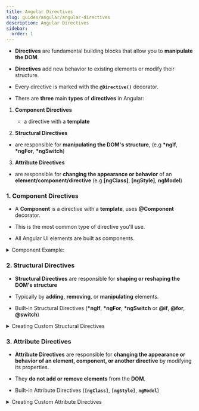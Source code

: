 ```yaml
---
title: Angular Directives
slug: guides/angular/angular-directives
description: Angular Directives
sidebar:
  order: 1
---
```


- **Directives** are fundamental building blocks that allow you to **manipulate the DOM**.

- **Directives** add new behavior to existing elements or modify their structure.

- Every directive is marked with the **`@Directive()`** decorator.

- There are **three** main **types** of **directives** in Angular:

1. **Component Directives**

   - a directive with a **template**

2. **Structural Directives**

- are responsible for **manipulating the DOM's structure**, (e.g **\*ngIf**, **\*ngFor**, **\*ngSwitch**)

3. **Attribute Directives**

- are responsible for **changing the appearance or behavior** of an **element/component/directive** (e.g **[ngClass]**, **[ngStyle]**, **ngModel**)

### 1\. Component Directives

- A **Component** is a directive with a **template**, uses **@Component** decorator.

- This is the most common type of directive you'll use.
- All Angular UI elements are built as components.

<details>
<summary>Component Example:</summary>

```typescript
import { Component } from "@angular/core";

@Component({
  selector: "app-user-card", // How you use it in HTML
  templateUrl: "./user-card.component.html", // Its dedicated template
  styleUrls: ["./user-card.component.css"],
})
export class UserCardComponent {
  // Component logic
  userName = "Jane Doe";
}

// Used in template as
<app-user-card></app-user-card>>
```

</details>

### 2\. Structural Directives

- **Structural Directives** are responsible for **shaping or reshaping the DOM's structure**

- Typically by **adding**, **removing**, or **manipulating** elements.

- Built-in Structural Directives (**\*ngIf**, **\*ngFor**, **\*ngSwitch** or **@if**, **@for**, **@switch**)

<details>
<summary>Creating Custom Structural Directives</summary>

You can create a custom structural directive to implement reusable structural logic. This involves injecting two key classes:

1.  **`TemplateRef`**: Represents the element's content that the directive is attached to (the element _without_ the directive's attribute).
2.  **`ViewContainerRef`**: Represents the "anchor" location where you can embed the template.

**Conceptual Process:**

1.  Get the template content (`TemplateRef`).
2.  Decide where in the DOM to render it (`ViewContainerRef`).
3.  Use methods like `viewContainer.createEmbeddedView(templateRef)` to show the element, or simply do nothing to hide/remove it.

**Example (Simplified `*ngUnless`):**
A custom directive that shows the element **unless** a condition is true (opposite of `*ngIf`).

```typescript
import { Directive, Input, TemplateRef, ViewContainerRef } from "@angular/core";

@Directive({ selector: "[appUnless]" })
export class UnlessDirective {
  private hasView = false;

  // The setter runs whenever the input property changes
  @Input() set appUnless(condition: boolean) {
    if (!condition && !this.hasView) {
      // Create the view (show the element)
      this.viewContainer.createEmbeddedView(this.templateRef);
      this.hasView = true;
    } else if (condition && this.hasView) {
      // Clear the view (remove the element)
      this.viewContainer.clear();
      this.hasView = false;
    }
  }

  constructor(
    private templateRef: TemplateRef<any>,
    private viewContainer: ViewContainerRef
  ) {}
}
```

**Usage:** `<div *appUnless="isValid">This will show if isValid is false.</div>`

</details>

### 3\. Attribute Directives

- **Attribute Directives** are responsible for **changing the appearance or behavior of an element, component, or another directive** by modifying its properties.

- They **do not add or remove elements** from the **DOM**.
- Built-in Attribute Directives (**`[ngClass]`**, **`[ngStyle]`**, **`ngModel`**)

<details>
<summary>Creating Custom Attribute Directives</summary>

You create a custom attribute directive using the `@Directive()` decorator and typically inject the **`ElementRef`** and optionally **`Renderer2`** services.

1.  **`ElementRef`**: Gives you direct access to the host DOM element, allowing you to manipulate it.
2.  **`Renderer2`**: The preferred, safer way to manipulate the DOM, as it abstracts away direct DOM access, which can be useful when Angular is running in a non-browser environment (like server-side rendering).

**Example (Simplified `appHighlight`):**
A custom directive that highlights the element it is attached to.

```typescript
import {
  Directive,
  ElementRef,
  HostListener,
  Input,
  Renderer2,
} from "@angular/core";

@Directive({
  selector: "[appHighlight]", // Used as an attribute on an element
})
export class HighlightDirective {
  // Input property to allow setting a custom highlight color
  @Input() highlightColor: string = "yellow";

  constructor(private el: ElementRef, private renderer: Renderer2) {
    // You could also apply the style here, but using HostListener is more common for interactive changes.
  }

  // Use @HostListener to react to events on the host element
  @HostListener("mouseenter") onMouseEnter() {
    this.changeColor(this.highlightColor);
  }

  @HostListener("mouseleave") onMouseLeave() {
    this.changeColor(null);
  }

  private changeColor(color: string | null) {
    // Renderer2 is the recommended way to manipulate the DOM
    this.renderer.setStyle(this.el.nativeElement, "background-color", color);
  }
}
```

**Usage:**

1.  Using the default color: `<p appHighlight>Highlight me</p>`
2.  Using a custom color: `<p appHighlight [highlightColor]="'green'">Highlight me green</p>`
</details>
